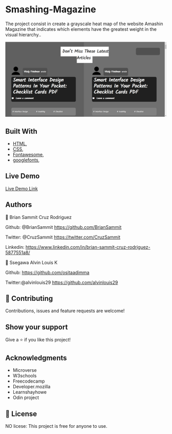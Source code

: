 # Smashing-Magazine

The project consist in create a grayscale heat map of the website Amashin Magazine that indicates which elements have the greatest weight in the visual hierarchy..

![screenshot](./screenshot.png)

## Built With

- [HTML](https://developer.mozilla.org/en-US/docs/Web/HTML),
- [CSS](https://www.w3schools.com/css/),
- [Fontawesome](https://fontawesome.com/),
- [googlefonts](https://www.google.com/),

## Live Demo

[Live Demo Link](https://rawcdn.githack.com/BrianSammit/Smashing-Magazine/a4f4fbebc6d61f343f92dd3fe9fd13a018267c77/index.html)

## Authors

👤 Brian Sammit Cruz Rodriguez

Github: @BrianSammit https://github.com/BrianSammit

Twitter: @CruzSammit https://twitter.com/CruzSammit

Linkedin: https://www.linkedin.com/in/brian-sammit-cruz-rodriguez-5877551a8/

👤 Ssegawa Alvin Louis K

Github: https://github.com/ositaadimma

Twitter:@alvinlouis29 https://github.com/alvinlouis29

## 🤝 Contributing

Contributions, issues and feature requests are welcome!

## Show your support

Give a ⭐️ if you like this project!

## Acknowledgments

- Microverse
- W3schools
- Freecodecamp
- Developer.mozilla
- Learnshayhowe
- Odin project

## 📝 License

NO licese: This project is free for anyone to use.
